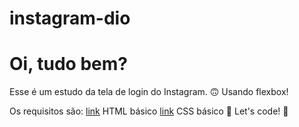 # instagram-dio

# Oi, tudo bem? 
Esse é um estudo da tela de login do Instagram. 🙃 Usando flexbox!

Os requisitos são:
[link](https://www.w3schools.com/html/) HTML básico
[link](https://developer.mozilla.org/pt-BR/docs/Web/CSS) CSS básico
🚀 Let's code! 🚀
